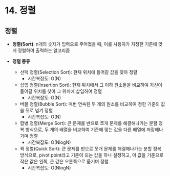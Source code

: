 # 14. 정렬

## 정렬
- **정렬(Sort)**: n개의 숫자가 입력으로 주어졌을 때, 이를 사용자가 지정한 기준에 맞게 정렬하여 출력하는 알고리즘

- **정렬 종류**
  - 선택 정렬(Selection Sort): 현재 위치에 들어갈 값을 찾아 정렬
    - 시간복잡도: O(N)
  - 삽입 정렬(Insertion Sort): 현재 위치에서 그 이하 원소들을 비교하여 자신이 들어갈 위치를 찾아 그 위치에 삽입하여 정렬
    - 시간복잡도: O(N)
  - 버블 정렬(Bubble Sort): 매번 연속된 두 개의 원소를 비교하여 정한 기준의 값을 뒤로 넘겨 정렬
    - 시간복잡도: O(N)
  - 합병 정렬(Merge Sort): 큰 문제를 반으로 쪼개 문제를 해결해나가는 분할 정복 방식으로, 두 개의 배열을 비교하여 기준에 맞는 값을 다른 배열에 저장해나가며 정렬
    - 시간복잡도: O(NlogN)
  - 퀵 정렬(Quick Sort): 큰 문제를 반으로 쪼개 문제를 해결해나가는 분할 정복 방식으로, pivot point라고 기준이 되는 값을 하나 설정하고, 이 값을 기준으로 작은 값은 왼쪽, 큰 값은 오른쪽으로 옮기며 정렬
    - 시간복잡도: O(NlogN)